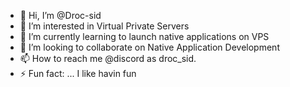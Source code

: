 - 👋 Hi, I’m @Droc-sid
- 👀 I’m interested in Virtual Private Servers
- 🌱 I’m currently learning to launch native applications on VPS
- 💞️ I’m looking to collaborate on Native Application Development
- 📫 How to reach me @discord as droc_sid. 
- ⚡ Fun fact: ... I like havin fun

<!---
Droc-sid/Droc-sid is a ✨ special ✨ repository because its `README.md` (this file) appears on your GitHub profile.
You can click the Preview link to take a look at your changes.
--->
